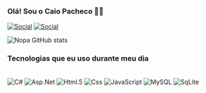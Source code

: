 ### Olá! Sou o Caio Pacheco 🤙🏻
[![Social](https://img.shields.io/badge/Instagram-E4405F?style=for-the-badge&logo=instagram&logoColor=white)](https://www.instagram.com/caio.nopa/)
[![Social](https://img.shields.io/badge/LinkedIn-0077B5?style=for-the-badge&logo=linkedin&logoColor=white)](https://www.linkedin.com/in/caionopa/)
 
![Nopa GitHub stats](https://github-readme-stats.vercel.app/api?username=CaioNopa&show_icons=true&theme=transparent)

### Tecnologias que eu uso durante meu dia
<div style = "display: inline_block"><br/>
  <img align="center" alt="C#" src = "https://img.shields.io/badge/C%23-239120?style=for-the-badge&logo=c-sharp&logoColor=white" />
    <img align="center" alt="Asp.Net" src = "https://img.shields.io/badge/.NET-5C2D91?style=for-the-badge&logo=.net&logoColor=white" />
    <img align="center" alt="Html.5" src = "https://img.shields.io/badge/HTML5-E34F26?style=for-the-badge&logo=html5&logoColor=white" />
      <img align="center" alt="Css" src = "https://img.shields.io/badge/CSS-239120?&style=for-the-badge&logo=css3&logoColor=white" />
          <img align="center" alt="JavaScript" src = "https://img.shields.io/badge/JavaScript-F7DF1E?style=for-the-badge&logo=javascript&logoColor=black" />
           <img align="center" alt="MySQL" src = "https://img.shields.io/badge/MySQL-00000F?style=for-the-badge&logo=mysql&logoColor=white" />
            <img align="center" alt="SqLite" src = "https://img.shields.io/badge/SQLite-07405E?style=for-the-badge&logo=sqlite&logoColor=white" />

  

</div>





